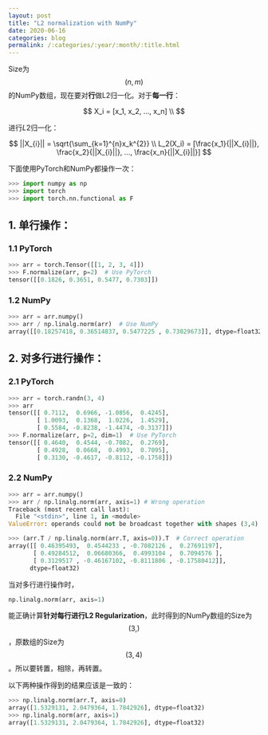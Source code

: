 ```yaml
---
layout: post
title: "L2 normalization with NumPy"
date: 2020-06-16
categories: blog
permalink: /:categories/:year/:month/:title.html
---
```


Size为$$(n, m)$$的NumPy数组，现在要对**行**做L2归一化。对于**每一行**：

$$
X_i = [x_1, x_2, ..., x_n] \\
$$

进行$L2$归一化：

$$
||X_{i}|| = \sqrt{\sum_{k=1}^{n}x_k^{2}} \\
L_2(X_i) = [\frac{x_1}{||X_{i}||}, \frac{x_2}{||X_{i}||}, ..., \frac{x_n}{||X_{i}||}]
$$

下面使用PyTorch和NumPy都操作一次：
```Python
>>> import numpy as np
>>> import torch
>>> import torch.nn.functional as F
```


## 1. 单行操作：
### 1.1 PyTorch
```Python
>>> arr = torch.Tensor([[1, 2, 3, 4]])
>>> F.normalize(arr, p=2)  # Use PyTorch
tensor([[0.1826, 0.3651, 0.5477, 0.7303]])
```

### 1.2 NumPy
```Python
>>> arr = arr.numpy()
>>> arr / np.linalg.norm(arr)  # Use NumPy
array([[0.18257418, 0.36514837, 0.5477225 , 0.73029673]], dtype=float32)
```

## 2. 对多行进行操作：
### 2.1 PyTorch
```Python
>>> arr = torch.randn(3, 4)
>>> arr
tensor([[ 0.7112,  0.6966, -1.0856,  0.4245],
        [ 1.0093,  0.1368,  1.0226,  1.4529],
        [ 0.5584, -0.8238, -1.4474, -0.3137]])
>>> F.normalize(arr, p=2, dim=1)  # Use PyTorch
tensor([[ 0.4640,  0.4544, -0.7082,  0.2769],
        [ 0.4928,  0.0668,  0.4993,  0.7095],
        [ 0.3130, -0.4617, -0.8112, -0.1758]])
```

### 2.2 NumPy
```Python
>>> arr = arr.numpy()
>>> arr / np.linalg.norm(arr, axis=1) # Wrong operation
Traceback (most recent call last):
  File "<stdin>", line 1, in <module>
ValueError: operands could not be broadcast together with shapes (3,4) (3,)
```
```Python
>>> (arr.T / np.linalg.norm(arr.T, axis=0)).T  # Correct operation
array([[ 0.46395493,  0.4544233 , -0.7082126 ,  0.27691197],
       [ 0.49284512,  0.06680366,  0.4993104 ,  0.7094576 ],
       [ 0.3129517 , -0.46167102, -0.8111806 , -0.17580412]],
      dtype=float32)
```

当对多行进行操作时，
```Python
np.linalg.norm(arr, axis=1)
```
能正确计算**针对每行进行L2 Regularization**，此时得到的NumPy数组的Size为$$(3,)$$，原数组的Size为$$(3, 4)$$。所以要转置，相除，再转置。

以下两种操作得到的结果应该是一致的：

```Python
>>> np.linalg.norm(arr.T, axis=0)
array([1.5329131, 2.0479364, 1.7842926], dtype=float32)
>>> np.linalg.norm(arr, axis=1)
array([1.5329131, 2.0479364, 1.7842926], dtype=float32)
```
